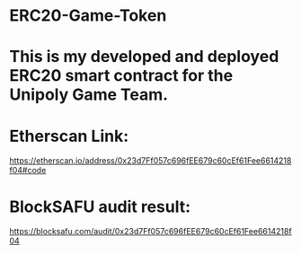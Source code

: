 # ERC20-Game-Token
# This is my developed and deployed ERC20 smart contract for the Unipoly Game Team.
# Etherscan Link:
https://etherscan.io/address/0x23d7Ff057c696fEE679c60cEf61Fee6614218f04#code
# BlockSAFU audit result:
https://blocksafu.com/audit/0x23d7Ff057c696fEE679c60cEf61Fee6614218f04
